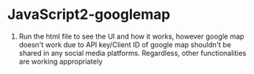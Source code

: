 # JavaScript2-googlemap
1. Run the html file to see the UI and how it works, 
however google map doesn't work due to API key/Client ID of google map shouldn't be shared in any social media platforms.
Regardless, other functionalities are working appropriately
